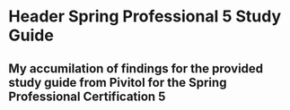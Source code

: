 # Header Spring Professional 5 Study Guide
## My accumilation of findings for the provided study guide from Pivitol for the Spring Professional Certification 5

